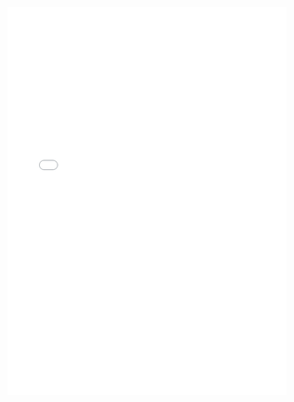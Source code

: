 <iframe src="/images/IncomeSlider.html" allow = "fullscreen" width = "100%" height = "700" style="border:none;"/></iframe>
